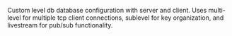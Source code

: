 Custom level db database configuration with server and client. Uses multi-level for multiple tcp client connections, sublevel for key organization, and livestream for pub/sub functionality.


